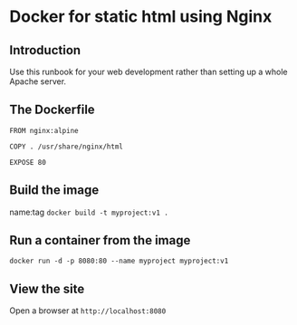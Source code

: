 # Docker for static html using Nginx

## Introduction
Use this runbook for your web development rather than setting up a whole Apache server.

## The Dockerfile
```
FROM nginx:alpine

COPY . /usr/share/nginx/html

EXPOSE 80
```

## Build the image
name:tag
`docker build -t myproject:v1 .`

## Run a container from the image
`docker run -d -p 8080:80 --name myproject myproject:v1`

## View the site
Open a browser at `http://localhost:8080`